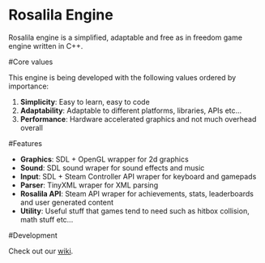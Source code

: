 Rosalila Engine
===============

Rosalila engine is a simplified, adaptable and free as in freedom game engine written in C++.

#Core values

This engine is being developed with the following values ordered by importance:

1. **Simplicity**: Easy to learn, easy to code
2. **Adaptability**: Adaptable to different platforms, libraries, APIs etc...
3. **Performance**: Hardware accelerated graphics and not much overhead overall

#Features

* **Graphics**: SDL + OpenGL wrapper for 2d graphics
* **Sound**: SDL sound wraper for sound effects and music
* **Input**: SDL + Steam Controller API wraper for keyboard and gamepads
* **Parser**: TinyXML wraper for XML parsing
* **Rosalila API**: Steam API wraper for achievements, stats, leaderboards and user generated content
* **Utility**: Useful stuff that games tend to need such as hitbox collision, math stuff etc...

#Development

Check out our [wiki](https://github.com/Rosalila/RosalilaEngine/wiki).
